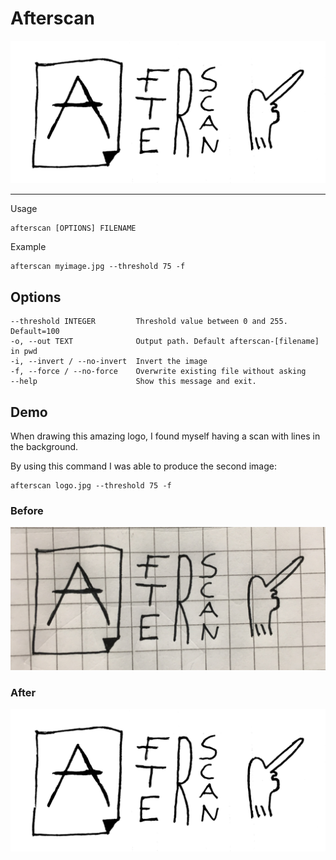 # Afterscan

![logo](afterscan-logo.JPG)

----

Usage

```
afterscan [OPTIONS] FILENAME
```

Example

```
afterscan myimage.jpg --threshold 75 -f
```

## Options

```
--threshold INTEGER         Threshold value between 0 and 255. Default=100
-o, --out TEXT              Output path. Default afterscan-[filename] in pwd
-i, --invert / --no-invert  Invert the image
-f, --force / --no-force    Overwrite existing file without asking
--help                      Show this message and exit.
```

## Demo

When drawing this amazing logo, I found myself having a scan with lines in the background.

By using this command I was able to produce the second image:


```
afterscan logo.jpg --threshold 75 -f
```

### Before

![image-before](afterscan-logo-before.JPG)

### After

![image-after](afterscan-logo.JPG)

